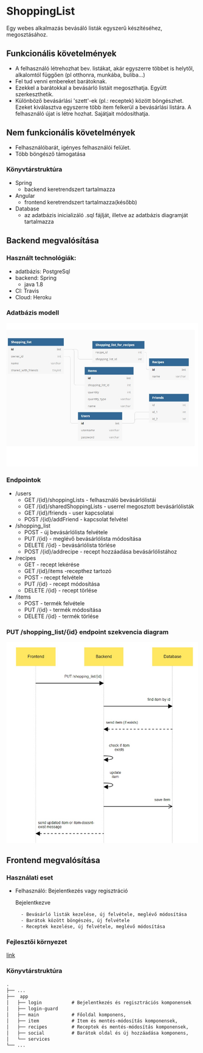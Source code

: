 
# ShoppingList
Egy webes alkalmazás bevásáló listák egyszerű készítéséhez, megosztásához.
## Funkcionális követelmények

- A felhasználó létrehozhat bev. listákat, akár egyszerre többet is helytől, alkalomtól függően (pl otthonra, munkába, buliba...)
- Fel tud venni embereket barátoknak.
- Ezekkel a barátokkal a bevásárló listáit megoszthatja. Együtt szerkeszthetik.
- Különböző bevásárlási 'szett'-ek (pl.: receptek) között böngészhet. Ezeket kiválasztva egyszerre több item felkerül a bevásárlási listára. A felhasználó újat is létre hozhat. Sajátjait módosíthatja.

## Nem funkcionális követelmények
-   Felhasználóbarát, igényes felhasználói felület.
-   Több böngésző támogatása

### Könyvtárstruktúra

- Spring
    - backend keretrendszert tartalmazza
- Angular
    - frontend keretrendszert tartalmazza(később)
- Database
    - az adatbázis inicializáló .sql fájlját, 
    illetve az adatbázis diagramját tartalmazza

## Backend megvalósítása

### Használt technológiák:
- adatbázis: PostgreSql
- backend: Spring
    - java 1.8
- CI: Travis
- Cloud: Heroku

### Adatbázis modell
![](/Database/db-diagram.jpg)

### Endpointok

- /users
    - GET /{id}/shoppingLists - felhasználó bevásárlólistái
    - GET /{id}/sharedShoppingLists - userrel megosztott bevásárlólisták
    - GET /{id}/friends - user kapcsolatai
    - POST /{id}/addFriend - kapcsolat felvétel
- /shopping_list
    - POST - új bevásárlólista felvétele
    - PUT /{id} - meglévő bevásárlólista módosítása
    - DELETE /{id} - bevásárlólista törlése
    - POST /{id}/addrecipe - recept hozzáadása bevásárlólistához
- /recipes
    - GET - recept lekérése
    - GET /{id}/items -recepthez tartozó 
    - POST - recept felvétele
    - PUT /{id} - recept módosítása
    - DELETE /{id} - recept törlése
- /items
    - POST - termék felvétele
    - PUT /{id} - termék módosítása
    - DELETE /{id} - termék törlése

### PUT /shopping_list/{id} endpoint szekvencia diagram

![](/Database/shopping_list_put.jpg)
   

## Frontend megvalósítása

### Használati eset
- Felhasználó: Bejelentkezés vagy regisztráció

    Bejelentkezve
    
        - Bevásárló listák kezelése, új felvétele, meglévő módosítása
        - Barátok között böngészés, új felvétele
        - Receptek kezelése, új felvétele, meglévő módosítása


### Fejlesztői környezet
[link](https://github.com/nagy-peti/ShoppingList/blob/angular-dev/Angular/static-ui/README.md)

### Könyvtárstruktúra
    .
    ├── ...
    ├──  app                   
    │   ├── login           # Bejelentkezés és regisztrációs komponensek
    │   ├── login-guard
    │   ├── main            # Főoldal komponens,   
    │   ├── item            # Item és mentés-módosítás komponensek, 
    │   ├── recipes         # Receptek és mentés-módosítás komponensek, 
    │   ├── social          # Barátok oldal és új hozzáadása komponens, 
    │   └── services
    └── ...

